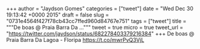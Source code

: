 
+++
author = "Jaydson Gomes"
categories = ["tweet"]
date = "Wed Dec 30 19:13:42 +0000 2015"
draft = false
slug = "0731e4564f427f78cb43cc7ffed960d84767e751"
tags = ["tweet"]
title = """De boas @ Praia Barra Da ..."""
tweet = true
micro = true
tweet_url = "https://twitter.com/jaydson/status/682278403379216384"
+++
De boas @ Praia Barra Da Lagoa - Floripa https://t.co/mwrPvQ3VjL
